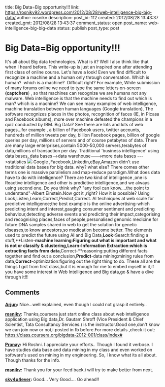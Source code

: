 title: Big Data=Big opportunity!!!
link: https://rosnikv92.wordpress.com/2012/08/28/web-intelligence-big-big-data/
author: rosnikv
description: 
post_id: 112
created: 2012/08/28 13:43:37
created_gmt: 2012/08/28 13:43:37
comment_status: open
post_name: web-intelligence-big-big-data
status: publish
post_type: post

# Big Data=Big opportunity!!!

It's all about Big data technologies. What is it? Well I also think like that when I heard before. This write-up is just an inspired one after attending first class of online course. Let's have a look! Even we find difficult to recognize a machine and a human only through conversation. Which is human?  which is a machine?  Difficult right? For example, While submission of many forums online we need to type the same letters on-screen **(captchers**) , so that machines can recognize we are humans not any malware. Web intelligence is that the machine needs to find out which is man? which is a machine? We can see many examples of web intelligence, machine translation between human languages (Google translation), The software recognizes places in the photos, recognition of faces (IE, in Picasa and Facebook albums), more over machine defeated the champions in a quiz conducted by IBM. Big Data? See there are lots and lots of web pages...for example , a billion of Facebook users, twitter accounts, hundreds of million tweets per day, billion Facebook pages, billion of google queries per day, millions of servers and of course petabytes of data. There are many large enterprises,contain 5000-50,000 servers,terabytes of data,millions of transaction per day. Traditional 'business intelligence' using data bases, data bases-->data warehouse--->more data bases --->statistics ![](http://rosnikv92.files.wordpress.com/2012/08/untitled-drawing.png?w=300) Google ,Facebook,Linkedin,eBay,Amazon didn't use traditional data bases for big data. why? what else? There comes other terms one is massive parallelism and map-reduce paradigm.What does data have to do with intelligence? There are two kind of intelligence ,one is Reactive intelligence and other is predictive intelligence,and we always using second one. Do you think why? "any fool can know....the point to understand"-Albert Einstein.Now got it ,right? How it is possible? Using Look,Listen,Learn,Correct,Predict,Correct. AI techniques at web scale for predictive intelligence;the best example is the online advertising-which predicting intent and interest,gauging consumer sentiment and predicting behaviour,detecting adverse events and predicting their impact,categorising and recognising places,faces of people,personalised genomic medicine for future:DNA samples shared in web to get the solution for genetic diseases,to know ancestors,so medication become better. The elements used to predict the future using AI and Big Data,**Look**-Search:finding a stuff,**Listen-**machine learning:Figuring out what is important and what is not or classify & clustering,**Learn**-Information Extraction:which is extracting facts from data**,Correct-**reasoning:putting different facts together and find out a conclusion,**Predict**-data mining:mining rules from data,**Correct**-optimization:figuring out the right thing to do. These all are the things I got from first class,but it is enough for me to embed myself in it,if you have some interest in Web Intelligence and Big data,go & have a dive through it!!!

## Comments

**[Arjun](#8 "2012-08-28 16:16:54"):** Nice...well explained, even though I could not grasp it entirely..

**[rosnikv](#9 "2012-08-28 16:26:21"):** Thanks,coursera just start online class about web intelligence application using Big data,Dr. Gautam Shroff (Vice President & Chief Scientist, Tata Consultancy Services.) is the instructor.Good one,don't know we can join now or not,i posted in fb before.For more details ,check it out: https://class.coursera.org/bigdata-2012-001/class/index#

**[Pranay](#11 "2012-08-31 15:03:05"):** Hi Roshni. I appreciate your efforts.. Though I found it verbose. I have studies data base and data mining in my class and even worked on software's used on mining in my engineering. So, I know what its all about. Though thanks for the info.

**[rosnikv](#12 "2012-08-31 15:21:48"):** Thank you for your feed back.i will try to make better from next.

**[skv4u4ever](#13 "2012-09-01 05:43:42"):** Good... Very Good.... Go ahead!!

